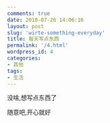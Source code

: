 ```yaml
---
comments: true
date: 2010-07-26 14:06:16
layout: post
slug: 'wirte-something-everyday'
title: 每天写点东西
permalink: '/4.html'
wordpress_id: 4
categories:
- 其他
tags:
- 生活
---
```


没啥,想写点东西了

随意吧,开心就好
